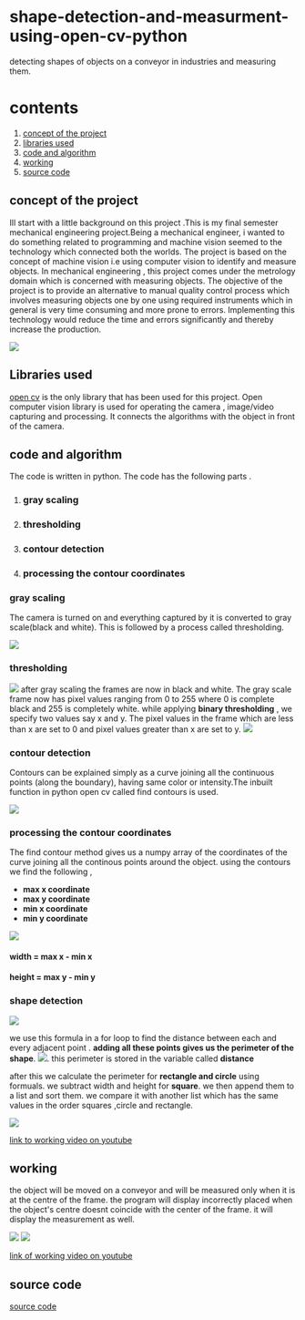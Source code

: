 # shape-detection-and-measurment-using-open-cv-python
detecting shapes of objects on a conveyor in industries and measuring them. 

# contents
1. [concept of the project](#concept-of-the-project)
2. [libraries used](#libraries-used)
3. [code and algorithm](#Code-and-Algorithm)
4. [working](#working)
5. [source code](#source-code)

## concept of the project
Ill start with a little background on this project .This is my final semester mechanical engineering project.Being a mechanical engineer, i wanted to do something related to programming and machine vision seemed to the technology which connected both the worlds. The project is based on the concept of machine vision i.e using computer vision to identify and measure objects. In mechanical engineering , this project comes under the metrology domain which is concerned with measuring objects. The objective of the project is to provide an alternative to  manual quality control process which involves measuring objects one by one using required instruments which in general is very time consuming and more prone to errors. Implementing this technology would reduce the time and errors significantly and thereby increase the production.

![](https://github.com/uday1and100/shape-detection-and-measurment-using-open-cv-python/blob/main/Example_of_a_machine_vision_conveyor_belt_application.jpg)


## Libraries used
[open cv](https://opencv-python.readthedocs.io/_/downloads/en/latest/pdf/) is the only library that has been used for this project. Open computer vision library is used for operating the camera , image/video capturing and processing. It connects the algorithms with the object in front of the camera. 

## code and algorithm

The code is written in python. The code has the following parts .

  1. ### gray scaling
  2. ### thresholding
  3. ### contour detection
  4. ### processing the contour coordinates
  
### gray scaling
The camera is turned on and everything captured by it is converted to gray scale(black and white). This is followed by a process called thresholding.

![](https://github.com/uday1and100/shape-detection-and-measurment-using-open-cv-python/blob/main/coloured-image-to-grayscale-using-opencv.jpg)

### thresholding

![](https://github.com/uday1and100/shape-detection-and-measurment-using-open-cv-python/blob/main/ConvertIntensityImageToBinaryImageUsingLevelThresholdExample_01.png)
after gray scaling the frames are now in black and white. The gray scale frame now has pixel values ranging from 0 to 255 where 0 is complete black and 255 is completely white. while applying **binary thresholding** , we specify two values say x and y. The pixel values in the frame which are less than x are set to 0 and pixel values greater than x are set to y.
![](https://github.com/uday1and100/shape-detection-and-measurment-using-open-cv-python/blob/main/thresh.jpg)

### contour detection
Contours can be explained simply as a curve joining all the continuous points (along the boundary), having same color or intensity.The inbuilt function in python open cv called find contours is used. 

![](https://github.com/uday1and100/shape-detection-and-measurment-using-open-cv-python/blob/main/contours.png)


### processing the contour coordinates

The find contour method gives us a numpy array of the  coordinates of the curve joining all the continous points around the object. 
using the contours we find the following , 

- **max x coordinate**
- **max y coordinate**
- **min x coordinate**
- **min y coordinate**

![](https://github.com/uday1and100/shape-detection-and-measurment-using-open-cv-python/blob/main/contour%20coordinate.jpg)

####  width = max x - min x
####  height = max y - min y 

### shape detection 
![](https://github.com/uday1and100/shape-detection-and-measurment-using-open-cv-python/blob/main/distance%20point.png)

we use this formula in a for loop to find the distance between each and every adjacent point . **adding all these points gives us the perimeter of the shape**. 
![](https://github.com/uday1and100/shape-detection-and-measurment-using-open-cv-python/blob/main/forloop.png). this perimeter is stored in the variable called **distance**

after this we calculate the perimeter for **rectangle and circle** using formuals. we subtract width and height for **square**.
we then append them to a list and sort them. 
we compare it with another list which has the same values in the order squares ,circle and rectangle. 

![](https://github.com/uday1and100/shape-detection-and-measurment-using-open-cv-python/blob/main/algo.png)

[link to working video on youtube](https://www.youtube.com/watch?v=fxn6ze205x0)


## working

the object will be moved on a conveyor and will be measured only when it is at the centre of the frame. the program will display incorrectly placed when the object's centre doesnt coincide with the center of the frame. it will display the measurement as well.


![](https://github.com/uday1and100/shape-detection-and-measurment-using-open-cv-python/blob/main/incorrrectly%20placed.png)
![](https://github.com/uday1and100/shape-detection-and-measurment-using-open-cv-python/blob/main/correctly%20placed.png)

[link of working video on youtube](https://www.youtube.com/watch?v=mXzYnUnlJFY)

## source code
[source code](https://github.com/uday1and100/shape-detection-and-measurment-using-open-cv-python/blob/main/uday.py)










